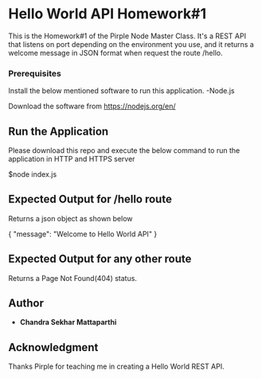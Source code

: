 # Hello World API Homework#1

This is the Homework#1 of the Pirple Node Master Class. It's a REST API that listens on port depending on the environment you use, and it returns a welcome message in JSON format when request the route /hello.

### Prerequisites

Install the below mentioned software to run this application.
 -Node.js

Download the software from https://nodejs.org/en/

## Run the Application

Please download this repo and execute the below command to run the application in HTTP and HTTPS server

$node index.js

## Expected Output for /hello route

Returns a json object as shown below

{
	"message": "Welcome to Hello World API"
} 

## Expected Output for any other route

Returns a Page Not Found(404) status.

## Author

* **Chandra Sekhar Mattaparthi** 


## Acknowledgment

Thanks Pirple for teaching me in creating a Hello World REST API. 
